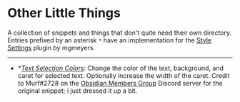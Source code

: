 # Other Little Things
A collection of snippets and things that don't quite need their own directory. Entries prefixed by an asterisk `*` have an implementation for the [Style Settings](https://github.com/mgmeyers/obsidian-style-settings) plugin by mgmeyers.

---
- \**[Text Selection Colors](https://github.com/sailKiteV/Obsidian-Snippets-and-Demos/blob/master/OtherLittleThings/TextSelectionColors.css)*: Change the color of the text, background, and caret for selected text. Optionally increase the width of the caret. Credit to Murf#2728 on the [Obsidian Members Group](https://obsidian.md/community) Discord server for the original snippet; i just dressed it up a bit.
